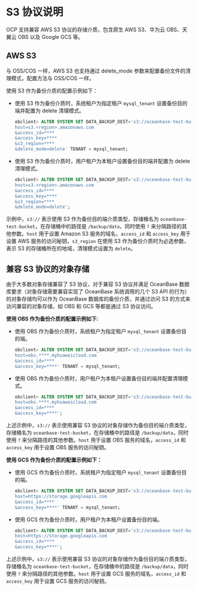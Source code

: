 # S3 协议说明

OCP 支持兼容 AWS S3 协议的存储介质，包含原生 AWS S3、华为云 OBS、天翼云 OBS 以及 Google GCS 等。

## AWS S3

与 OSS/COS 一样，AWS S3 也支持通过 delete_mode 参数来配置备份文件的清理模式，配置方法与 OSS/COS 一样。

使用 S3 作为备份介质的配置示例如下：

* 使用 S3 作为备份介质时，系统租户为指定租户 `mysql_tenant` 设置备份目的端并配置为 delete 清理模式。

    ```sql
    obclient> ALTER SYSTEM SET DATA_BACKUP_DEST='s3://oceanbase-test-bucket/backup/data?
    host=s3.<region>.amazonaws.com
    &access_id=****
    &access_key=****
    &s3_region=****
    &delete_mode=delete' TENANT = mysql_tenant;
    ```

* 使用 S3 作为备份介质时，用户租户为本租户设置备份目的端并配置为 delete 清理模式。

    ```sql
    obclient> ALTER SYSTEM SET DATA_BACKUP_DEST='s3://oceanbase-test-bucket/backup/data?
    host=s3.<region>.amazonaws.com
    &access_id=****
    &access_key=****
    &s3_region=****
    &delete_mode=delete';
    ```

示例中，`s3://` 表示使用 S3 作为备份目的端介质类型，存储桶名为 `oceanbase-test-bucket`，在存储桶中的路径是 `/backup/data`，同时使用 `?` 来分隔路径的其他参数。`host` 用于设置 Amazon S3 服务的域名，`access_id` 和 `access_key` 用于设置 AWS 服务的访问秘钥，`s3_region` 在使用 S3 作为备份介质时为必选参数，表示 S3 的存储桶所在的地域，清理模式设置为 `delete`。

## 兼容 S3 协议的对象存储

由于大多数对象存储兼容了 S3 协议，对于兼容 S3 协议并满足 OceanBase 数据库要求（对象存储需要兼容实现了 OceanBase 系统调用的几个 S3 API 的行为）的对象存储均可以作为 OceanBase 数据库的备份介质，并通过访问 S3 的方式来访问兼容的对象存储，如 OBS 和 GCS 等都是通过 S3 协议访问。

**使用 OBS 作为备份介质的配置示例如下:**

* 使用 OBS 作为备份介质时，系统租户为指定租户 `mysql_tenant` 设置备份目的端。

    ```sql
    obclient> ALTER SYSTEM SET DATA_BACKUP_DEST='s3://oceanbase-test-bucket/backup/data?
    host=obs.****.myhuaweicloud.com
    &access_id=****
    &access_key=****' TENANT = mysql_tenant;
    ```

* 使用 OBS 作为备份介质时，用户租户为本租户设置备份目的端并配置清理模式。

    ```sql
    obclient> ALTER SYSTEM SET DATA_BACKUP_DEST='s3://oceanbase-test-bucket/backup/data?
    host=obs.****.myhuaweicloud.com
    &access_id=****
    &access_key=****';
    ```

上述示例中，`s3://` 表示使用兼容 S3 协议的对象存储作为备份目的端介质类型，存储桶名为 `oceanbase-test-bucket`，在存储桶中的路径是 `/backup/data`，同时使用 `?` 来分隔路径的其他参数。`host` 用于设置 OBS 服务的域名，`access_id` 和 `access_key` 用于设置 OBS 服务的访问秘钥。

**使用 GCS 作为备份介质的配置示例如下：**

* 使用 GCS 作为备份介质时，系统租户为指定租户 `mysql_tenant` 设置备份目的端。

    ```sql
    obclient> ALTER SYSTEM SET DATA_BACKUP_DEST='s3://oceanbase-test-bucket/backup/data?
    host=https://storage.googleapis.com
    &access_id=****
    &access_key=****' TENANT = mysql_tenant;
    ```

* 使用 GCS 作为备份介质时，用户租户为本租户设置备份目的端。

    ```sql
    obclient> ALTER SYSTEM SET DATA_BACKUP_DEST='s3://oceanbase-test-bucket/backup/data?
    host=https://storage.googleapis.com
    &access_id=****
    &access_key=****';
    ```

上述示例中，`s3://` 表示使用兼容 S3 协议的对象存储作为备份目的端介质类型，存储桶名为 `oceanbase-test-bucket`，在存储桶中的路径是 `/backup/data`，同时使用 `?` 来分隔路径的其他参数。`host` 用于设置 GCS 服务的域名，`access_id` 和 `access_key` 用于设置 GCS 服务的访问秘钥。
